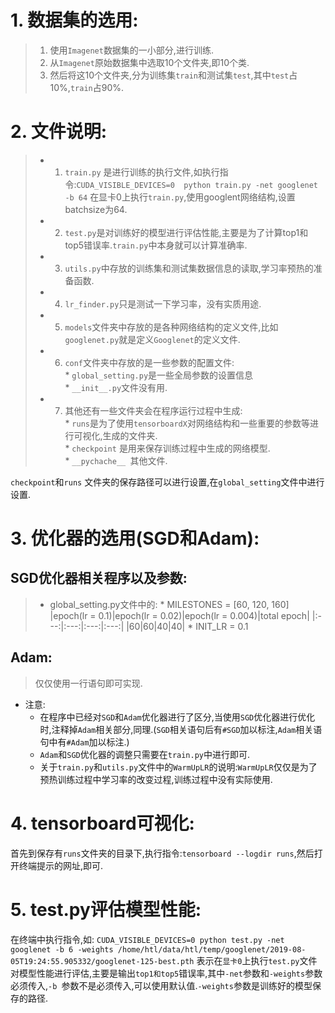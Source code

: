 # 1. 数据集的选用:  
> 1. 使用`Imagenet`数据集的一小部分,进行训练.  
> 2. 从`Imagenet`原始数据集中选取10个文件夹,即10个类.  
> 3. 然后将这10个文件夹,分为训练集`train`和测试集`test`,其中`test`占10%,`train`占90%.  

# 2. 文件说明:
> * 1. `train.py` 是进行训练的执行文件,如执行指令:`CUDA_VISIBLE_DEVICES=0  python train.py -net googlenet -b 64` 在显卡0上执行`train.py`,使用googlent网络结构,设置batchsize为64.  
> * 2. `test.py`是对训练好的模型进行评估性能,主要是为了计算top1和top5错误率.`train.py`中本身就可以计算准确率.  
> * 3. `utils.py`中存放的训练集和测试集数据信息的读取,学习率预热的准备函数.  
>* 4. `lr_finder.py`只是测试一下学习率，没有实质用途.  
> * 5. `models`文件夹中存放的是各种网络结构的定义文件,比如`googlenet.py`就是定义`Googlenet`的定义文件.  
> * 6. `conf`文件夹中存放的是一些参数的配置文件:  
	*  `global_setting.py`是一些全局参数的设置信息  
	*  `__init__.py`文件没有用.  
> * 7. 其他还有一些文件夹会在程序运行过程中生成:  
	*  `runs`是为了使用`tensorboardX`对网络结构和一些重要的参数等进行可视化,生成的文件夹.  
	*  `checkpoint` 是用来保存训练过程中生成的网络模型.  
	*  `__pychache__ `其他文件.  
  
`checkpoint`和`runs` 文件夹的保存路径可以进行设置,在`global_setting`文件中进行设置.
  
# 3. 优化器的选用(SGD和Adam):  
## SGD优化器相关程序以及参数:
> * global_setting.py文件中的:
	* MILESTONES = [60, 120, 160]  
		|epoch(lr = 0.1)|epoch(lr = 0.02)|epoch(lr = 0.004)|total epoch|
		|:---:|:---:|:---:|:---:|
		|60|60|40|40|
	* INIT_LR = 0.1  
## Adam:
> 仅仅使用一行语句即可实现.  
  
* 注意: 
	* 在程序中已经对`SGD`和`Adam`优化器进行了区分,当使用`SGD`优化器进行优化时,注释掉`Adam`相关部分,同理.(`SGD`相关语句后有`#SGD`加以标注,`Adam`相关语句中有`#Adam`加以标注.)  
	* `Adam`和`SGD`优化器的调整只需要在`train.py`中进行即可.  
	* 关于`train.py`和`utils.py`文件中的`WarmUpLR`的说明:`WarmUpLR`仅仅是为了预热训练过程中学习率的改变过程,训练过程中没有实际使用.  
	
# 4. tensorboard可视化:  
首先到保存有`runs`文件夹的目录下,执行指令:`tensorboard --logdir runs`,然后打开终端提示的网址,即可.  

# 5. test.py评估模型性能:  
在终端中执行指令,如:
`CUDA_VISIBLE_DEVICES=0 python test.py -net googlenet -b 6 -weights /home/htl/data/htl/temp/googlenet/2019-08-05T19:24:55.905332/googlenet-125-best.pth`
表示在`显卡0`上执行`test.py`文件对模型性能进行评估,主要是输出`top1和top5`错误率,其中`-net`参数和`-weights`参数必须传入,`-b `参数不是必须传入,可以使用默认值.`-weights`参数是训练好的模型保存的路径.  
























